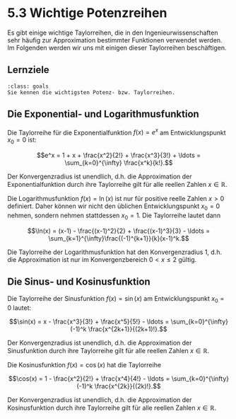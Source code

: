 # 5.3 Wichtige Potenzreihen

Es gibt einige wichtige Taylorreihen, die in den Ingenieurwissenschaften sehr
häufig zur Approximation bestimmter Funktionen verwendet werden. Im Folgenden
werden wir uns mit einigen dieser Taylorreihen beschäftigen.

## Lernziele

```{admonition} Lernziele
:class: goals
Sie kennen die wichtigsten Potenz- bzw. Taylorreihen.
```

## Die Exponential- und Logarithmusfunktion

Die Taylorreihe für die Exponentialfunktion $f(x)=e^x$ am Entwicklungspunkt
$x_0=0$ ist:

$$e^x = 1 + x + \frac{x^2}{2!} + \frac{x^3}{3!} + \ldots = \sum_{k=0}^{\infty}
\frac{x^k}{k!}.$$

Der Konvergenzradius ist unendlich, d.h. die Approximation der
Exponentialfunktion durch ihre Taylorreihe gilt für alle reellen Zahlen
$x\in\mathbb{R}$.

Die Logarithmusfunktion $f(x)=\ln(x)$ ist nur für positive reelle Zahlen $x > 0$
definiert. Daher können wir nicht den üblichen Entwicklungspunkt $x_0=0$ nehmen,
sondern nehmen stattdessen $x_0=1$. Die Taylorreihe lautet dann

$$\ln(x) = (x-1) - \frac{(x-1)^2}{2} + \frac{(x-1)^3}{3} - \ldots =
\sum_{k=1}^{\infty}\frac{(-1)^{k+1}}{k}(x-1)^k.$$

Die Taylorreihe der Logarithmusfunktion hat den Konvergenzradius 1, d.h. die
Approximation ist nur im Konvergenzbereich $0 < x \leq 2$ gültig.

## Die Sinus- und Kosinusfunktion

Die Taylorreihe der Sinusfunktion $f(x)=\sin(x)$ am Entwicklungspunkt $x_0=0$
lautet:

$$\sin(x) = x - \frac{x^3}{3!} + \frac{x^5}{5!} - \ldots = \sum_{k=0}^{\infty}
(-1)^k \frac{x^{2k+1}}{(2k+1)!}.$$

Der Konvergenzradius ist unendlich, d.h. die Approximation der
Sinusfunktion durch ihre Taylorreihe gilt für alle reellen Zahlen
$x\in\mathbb{R}$.

Die Kosinusfunktion $f(x)=\cos(x)$ hat die Taylorreihe

$$\cos(x) = 1 - \frac{x^2}{2!} + \frac{x^4}{4!} - \ldots =
\sum_{k=0}^{\infty} (-1)^k \frac{x^{2k}}{(2k)!}.$$

Der Konvergenzradius ist unendlich, d.h. die Approximation der
Kosinusfunktion durch ihre Taylorreihe gilt für alle reellen Zahlen
$x\in\mathbb{R}$.
